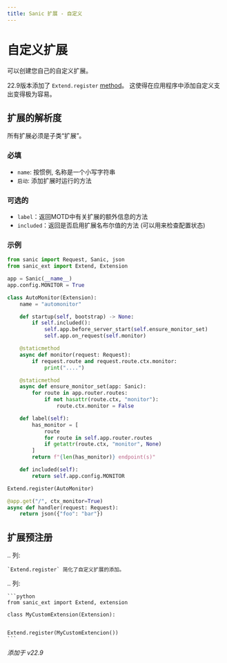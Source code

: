 ```yaml
---
title: Sanic 扩展 - 自定义
---
```


# 自定义扩展

可以创建您自己的自定义扩展。

22.9版本添加了 `Extend.register` [method](#extension-preregistration)。 这使得在应用程序中添加自定义支出变得极为容易。

## 扩展的解析度

所有扩展必须是子类“扩展”。

### 必填

- `name`: 按惯例, 名称是一个小写字符串
- `启动`: 添加扩展时运行的方法

### 可选的

- `label`：返回MOTD中有关扩展的额外信息的方法
- `included`：返回是否启用扩展名布尔值的方法 (可以用来检查配置状态)

### 示例

```python
from sanic import Request, Sanic, json
from sanic_ext import Extend, Extension

app = Sanic(__name__)
app.config.MONITOR = True

class AutoMonitor(Extension):
    name = "automonitor"

    def startup(self, bootstrap) -> None:
        if self.included():
            self.app.before_server_start(self.ensure_monitor_set)
            self.app.on_request(self.monitor)

    @staticmethod
    async def monitor(request: Request):
        if request.route and request.route.ctx.monitor:
            print("....")

    @staticmethod
    async def ensure_monitor_set(app: Sanic):
        for route in app.router.routes:
            if not hasattr(route.ctx, "monitor"):
                route.ctx.monitor = False

    def label(self):
        has_monitor = [
            route
            for route in self.app.router.routes
            if getattr(route.ctx, "monitor", None)
        ]
        return f"{len(has_monitor)} endpoint(s)"

    def included(self):
        return self.app.config.MONITOR

Extend.register(AutoMonitor)

@app.get("/", ctx_monitor=True)
async def handler(request: Request):
    return json({"foo": "bar"})
```

## 扩展预注册

.. 列:

```
`Extend.register` 简化了自定义扩展的添加。
```

.. 列:

````
```python
from sanic_ext import Extend, extension

class MyCustomExtension(Extension):


Extend.register(MyCustomExtencion())
```
````

_添加于 v22.9_
